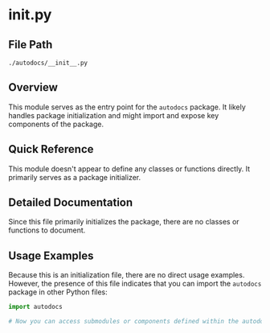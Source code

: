 # __init__.py

## File Path

`./autodocs/__init__.py`

## Overview

This module serves as the entry point for the `autodocs` package. It likely handles package initialization and might import and expose key components of the package.

## Quick Reference

This module doesn't appear to define any classes or functions directly. It primarily serves as a package initializer.

## Detailed Documentation

Since this file primarily initializes the package, there are no classes or functions to document.

## Usage Examples

Because this is an initialization file, there are no direct usage examples. However, the presence of this file indicates that you can import the `autodocs` package in other Python files:

```python
import autodocs

# Now you can access submodules or components defined within the autodocs package.
```